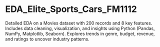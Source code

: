 # EDA_Elite_Sports_Cars_FM1112
Detailed EDA on a Movies dataset with 200 records and 8 key features. Includes data cleaning, visualization, and insights using Python (Pandas, NumPy, Matplotlib, Seaborn). Explores trends in genre, budget, revenue, and ratings to uncover industry patterns.
